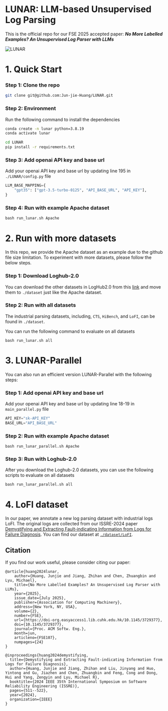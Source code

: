 # LUNAR: LLM-based Unsupervised Log Parsing

This is the official repo for our FSE 2025 accepted paper: _**No More Labelled Examples? An Unsupervised Log Parser with LLMs**_


![LUNAR](./others/framework.jpg)


# 1. Quick Start
### Step 1: Clone the repo
```bash
git clone git@github.com:Jun-jie-Huang/LUNAR.git
```
### Step 2: Environment
Run the following command to install the dependencies
```bash
conda create -n lunar python=3.8.19
conda activate lunar

cd LUNAR
pip install -r requirements.txt
```

### Step 3: Add openai API key and base url
Add your openai API key and base url by updating line 195 in `./LUNAR/config.py` file
```python
LLM_BASE_MAPPING={
    "gpt35": ["gpt-3.5-turbo-0125", "API_BASE_URL", "API_KEY"],
}
```

### Step 4: Run with example Apache dataset
```commandline
bash run_lunar.sh Apache
```

# 2. Run with more datasets
In this repo, we provide the Apache dataset as an example due to the github file size limitation. To experiment with more datasets, please follow the below steps.

### Step 1: Download Loghub-2.0
You can download the other datasets in LogHub2.0 from this [link](https://zenodo.org/records/8275861) and move them to `./dataset` just like the Apache dataset.


### Step 2: Run with all datasets
The industrial parsing datasets, including, `CTS`, `HiBench`, and `LoFI`, can be found in `./dataset`. 

You can run the following command to evaluate on all datasets
```commandline
bash run_lunar.sh all
```


# 3. LUNAR-Parallel
You can also run an efficient version LUNAR-Parallel with the following steps:

### Step 1: Add openai API key and base url
Add your openai API key and base url by updating line 18-19 in `main_parallel.py` file
```python
API_KEY="sk-API_KEY"
BASE_URL="API_BASE_URL"
```

### Step 2: Run with example Apache dataset
```commandline
bash run_lunar_parallel.sh Apache
```

### Step 3: Run with Loghub-2.0
After you download the Loghub-2.0 datasets, you can use the following scripts to evaluate on all datasets
```commandline
bash run_lunar_parallel.sh all
```

# 4. LoFI dataset
In our paper, we annotate a new log parsing dataset with industrial logs LoFI. The original logs are collected from our ISSRE-2024 paper [Demystifying and Extracting Fault-indicating Information from Logs for Failure Diagnosis](https://arxiv.org/pdf/2409.13561).
You can find our dataset at [`./dataset/LoFI`](https://github.com/Jun-jie-Huang/LUNAR/blob/main/dataset/LoFI).


## Citation
If you find our work useful, please consider citing our paper:

```
@article{huang2024lunar,
    author={Huang, Junjie and Jiang, Zhihan and Chen, Zhuangbin and Lyu, Michael},
    title={No More Labelled Examples? An Unsupervised Log Parser with LLMs},
    year={2025},
    issue_date={July 2025},
    publisher={Association for Computing Machinery},
    address={New York, NY, USA},
    volume={2},
    number={FSE},
    url={https://doi-org.easyaccess1.lib.cuhk.edu.hk/10.1145/3729377},
    doi={10.1145/3729377},
    journal={Proc. ACM Softw. Eng.},
    month=jun,
    articleno={FSE107},
    numpages={24}
}

@inproceedings{huang2024demystifying,
  title={Demystifying and Extracting Fault-indicating Information from Logs for Failure Diagnosis},
  author={Huang, Junjie and Jiang, Zhihan and Liu, Jinyang and Huo, Yintong and Gu, Jiazhen and Chen, Zhuangbin and Feng, Cong and Dong, Hui and Yang, Zengyin and Lyu, Michael R},
  booktitle={2024 IEEE 35th International Symposium on Software Reliability Engineering (ISSRE)},
  pages={511--522},
  year={2024},
  organization={IEEE}
}
```
